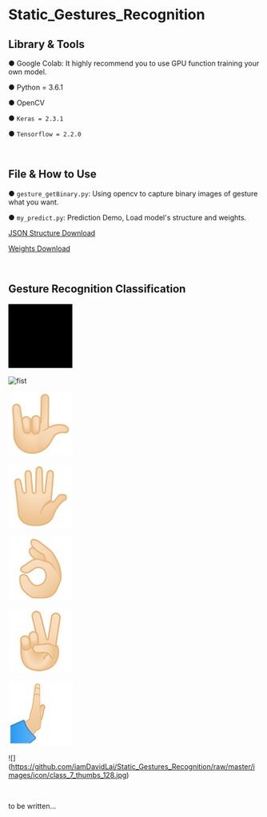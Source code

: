 # Static_Gestures_Recognition


## Library & Tools
● Google Colab: It highly recommend you to use GPU function training your own model.

● Python = 3.6.1

● OpenCV

● `Keras = 2.3.1`

● `Tensorflow = 2.2.0`

&emsp;
&emsp;

## File & How to Use
● `gesture_getBinary.py`: Using opencv to capture binary images of gesture what you want.

● `my_predict.py`: Prediction Demo, Load model's structure and weights.

[JSON Structure Download](https://drive.google.com/file/d/1zkwMxnMKtcChziVGG22R4vboEBRi2b1r/view?usp=sharing)

[Weights Download](https://drive.google.com/file/d/1MP-mdzV9R8b5lEizOlK3h58SwA-n1MsX/view?usp=sharing )

&emsp;
&emsp;

## Gesture Recognition Classification

![none](https://raw.githubusercontent.com/iamDavidLai/Static_Gestures_Recognition/main/images/icon/class_0_none_128.jpg)

![fist](https://raw.githubusercontent.com/iamDavidLai/Static_Gestures_Recognition/main/images/icon/class_0_fist_128.jpg)

![](https://github.com/iamDavidLai/Static_Gestures_Recognition/raw/master/images/icon/class_2_love-you_128.jpg)

![](https://github.com/iamDavidLai/Static_Gestures_Recognition/raw/master/images/icon/class_3_five_128.jpg)

![](https://github.com/iamDavidLai/Static_Gestures_Recognition/raw/master/images/icon/class_4_okay_128.jpg)

![](https://github.com/iamDavidLai/Static_Gestures_Recognition/raw/master/images/icon/class_5_peace_128.jpg)

![](https://github.com/iamDavidLai/Static_Gestures_Recognition/raw/master/images/icon/class_6_straight_128.jpg)

![]
(https://github.com/iamDavidLai/Static_Gestures_Recognition/raw/master/images/icon/class_7_thumbs_128.jpg)


&emsp;
&emsp;




to be written...
